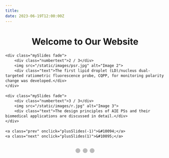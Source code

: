 ```yaml
---
title:
date: 2023-06-19T12:00:00Z
---
```


<style>
    h1 {
        text-align: center;
    }

    .slideshow-container {
        max-width: 1000px;
        position: relative;
        margin: auto;
    }

    .mySlides {
        display: none;
    }

    .mySlides img {
        width: 100%;
    }

    .prev, .next {
        cursor: pointer;
        position: absolute;
        top: 50%;
        width: auto;
        padding: 16px;
        margin-top: -22px;
        color: white;
        font-weight: bold;
        font-size: 18px;
        transition: 0.6s ease;
        border-radius: 0 3px 3px 0;
        user-select: none;
    }

    .next {
        right: 0;
        border-radius: 3px 0 0 3px;
    }

    .prev:hover, .next:hover {
        background-color: rgba(0,0,0,0.8);
    }

    .text {
        color: #555;
        font-size: 15px;
        padding: 8px 12px;
        position: absolute;
        bottom: 8px;
        width: 100%;
        text-align: center;
    }

    .numbertext {
        color: #f2f2f2;
        font-size: 12px;
        padding: 8px 12px;
        position: absolute;
        top: 0;
    }

    .dot {
        cursor: pointer;
        height: 15px;
        width: 15px;
        margin: 0 2px;
        background-color: #bbb;
        border-radius: 50%;
        display: inline-block;
        transition: background-color 0.6s ease;
    }

    .active, .dot:hover {
        background-color: #717171;
    }

    .fade {
        -webkit-animation-name: fade;
        -webkit-animation-duration: 1.5s;
        animation-name: fade;
        animation-duration: 1.5s;
    }

    @-webkit-keyframes fade {
        from {opacity: .4}
        to {opacity: 1}
    }

    @keyframes fade {
        from {opacity: .4}
        to {opacity: 1}
    }
</style>

<h1>Welcome to Our Website</h1>

<div class="slideshow-container">
    <div class="mySlides fade">
        <div class="numbertext">1 / 3</div>
        <img src="/static/images/cca.jpg" alt="Image 1">
        <div class="text">Mitochondria-targeting AIE photosensitizer is specifically synthesized inside cancer cells, realizing precise photodynamic therapy</div>
    </div>

    <div class="mySlides fade">
        <div class="numbertext">2 / 3</div>
        <img src="/static/images/psr.jpg" alt="Image 2">
        <div class="text">The first lipid droplet (LD)/nucleus dual-targeted ratiometric fluorescence probe, CQPP, for monitoring polarity change was developed.</div>
    </div>

    <div class="mySlides fade">
        <div class="numbertext">3 / 3</div>
        <img src="/static/images/r.jpg" alt="Image 3">
        <div class="text">The design principles of AIE PSs and their biomedical applications are discussed in detail.</div>
    </div>

    <a class="prev" onclick="plusSlides(-1)">&#10094;</a>
    <a class="next" onclick="plusSlides(1)">&#10095;</a>
</div>
<br>

<div style="text-align:center">
    <span class="dot" onclick="currentSlide(1)"></span> 
    <span class="dot" onclick="currentSlide(2)"></span> 
    <span class="dot" onclick="currentSlide(3)"></span> 
</div>

<script>
    let slideIndex = 1;
    showSlides(slideIndex);

    function plusSlides(n) {
        showSlides(slideIndex += n);
    }

    function currentSlide(n) {
        showSlides(slideIndex = n);
    }

    function showSlides(n) {
        let i;
        let slides = document.getElementsByClassName("mySlides");
        let dots = document.getElementsByClassName("dot");
        if (n > slides.length) {slideIndex = 1}    
        if (n < 1) {slideIndex = slides.length}
        for (i = 0; i < slides.length; i++) {
            slides[i].style.display = "none";  
        }
        for (i = 0; i < dots.length; i++) {
            dots[i].className = dots[i].className.replace(" active", "");
        }
        slides[slideIndex-1].style.display = "block";  
        dots[slideIndex-1].className += " active";
    }
</script>

